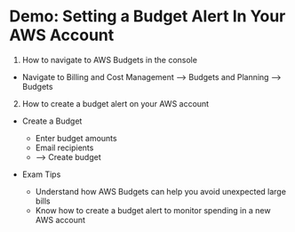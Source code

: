 # Demo: Setting a Budget Alert In Your AWS Account

1. How to navigate to AWS Budgets in the console
- Navigate to Billing and Cost Management --> Budgets and Planning --> Budgets 


2. How to create a budget alert on your AWS account
- Create a Budget
	- Enter budget amounts
	- Email recipients
	- --> Create budget

- Exam Tips
	- Understand how AWS Budgets can help you avoid unexpected large bills
	- Know how to create a budget alert to monitor spending in a new AWS account